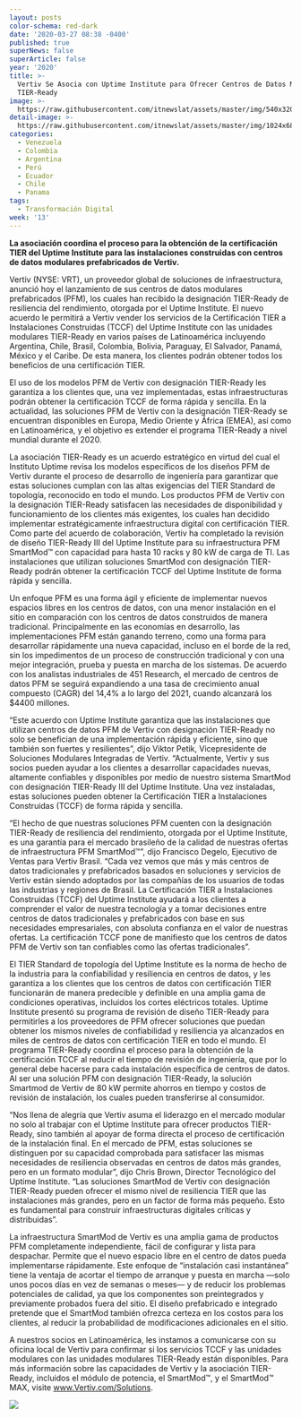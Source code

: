 ```yaml
---
layout: posts
color-schema: red-dark
date: '2020-03-27 08:38 -0400'
published: true
superNews: false
superArticle: false
year: '2020'
title: >-
  Vertiv Se Asocia con Uptime Institute para Ofrecer Centros de Datos Modulares
  TIER-Ready
image: >-
  https://raw.githubusercontent.com/itnewslat/assets/master/img/540x320/Vertiv-Centro-de-datos-p.jpg
detail-image: >-
  https://raw.githubusercontent.com/itnewslat/assets/master/img/1024x680/Vertiv-Centro-de-datos-g.jpg
categories:
  - Venezuela
  - Colombia
  - Argentina
  - Perú
  - Ecuador
  - Chile
  - Panama
tags:
  - Transformación Digital
week: '13'
---
```

**La asociación coordina el proceso para la obtención de la certificación TIER del Uptime Institute para las instalaciones construidas con centros de datos modulares prefabricados de Vertiv.**

Vertiv (NYSE: VRT), un proveedor global de soluciones de infraestructura, anunció hoy el lanzamiento de sus centros de datos modulares prefabricados (PFM), los cuales han recibido la designación TIER-Ready de resiliencia del rendimiento, otorgada por el Uptime Institute. El nuevo acuerdo le permitirá a Vertiv vender los servicios de la Certificación TIER a Instalaciones Construidas (TCCF) del Uptime Institute con las unidades modulares TIER-Ready en varios países de Latinoamérica incluyendo Argentina, Chile, Brasil, Colombia, Bolivia, Paraguay, El Salvador, Panamá, México y el Caribe. De esta manera, los clientes podrán obtener todos los beneficios de una certificación TIER.

El uso de los modelos PFM de Vertiv con designación TIER-Ready les garantiza a los clientes que, una vez implementadas, estas infraestructuras podrán obtener la certificación TCCF de forma rápida y sencilla. En la actualidad, las soluciones PFM de Vertiv con la designación TIER-Ready se encuentran disponibles en Europa, Medio Oriente y África (EMEA), así como en Latinoamérica, y el objetivo es extender el programa TIER-Ready a nivel mundial durante el 2020.

La asociación TIER-Ready es un acuerdo estratégico en virtud del cual el Instituto Uptime revisa los modelos específicos de los diseños PFM de Vertiv durante el proceso de desarrollo de ingeniería para garantizar que estas soluciones cumplan con las altas exigencias del TIER Standard de topología, reconocido en todo el mundo. Los productos PFM de Vertiv con la designación TIER-Ready satisfacen las necesidades de disponibilidad y funcionamiento de los clientes más exigentes, los cuales han decidido implementar estratégicamente infraestructura digital con certificación TIER. Como parte del acuerdo de colaboración, Vertiv ha completado la revisión de diseño TIER-Ready III del Uptime Institute para su infraestructura PFM SmartMod™ con capacidad para hasta 10 racks y 80 kW de carga de TI. Las instalaciones que utilizan soluciones SmartMod con designación TIER-Ready podrán obtener la certificación TCCF del Uptime Institute de forma rápida y sencilla.

Un enfoque PFM es una forma ágil y eficiente de implementar nuevos espacios libres en los centros de datos, con una menor instalación en el sitio en comparación con los centros de datos construidos de manera tradicional. Principalmente en las economías en desarrollo, las implementaciones PFM están ganando terreno, como una forma para desarrollar rápidamente una nueva capacidad, incluso en el borde de la red, sin los impedimentos de un proceso de construcción tradicional y con una mejor integración, prueba y puesta en marcha de los sistemas. De acuerdo con los analistas industriales de 451 Research, el mercado de centros de datos PFM se seguirá expandiendo a una tasa de crecimiento anual compuesto (CAGR) del 14,4% a lo largo del 2021, cuando alcanzará los $4400 millones.

“Este acuerdo con Uptime Institute garantiza que las instalaciones que utilizan centros de datos PFM de Vertiv con designación TIER-Ready no solo se benefician de una implementación rápida y eficiente, sino que también son fuertes y resilientes”, dijo Viktor Petik, Vicepresidente de Soluciones Modulares Integradas de Vertiv. “Actualmente, Vertiv y sus socios pueden ayudar a los clientes a desarrollar capacidades nuevas, altamente confiables y disponibles por medio de nuestro sistema SmartMod con designación TIER-Ready III del Uptime Institute. Una vez instaladas, estas soluciones pueden obtener la Certificación TIER a Instalaciones Construidas (TCCF) de forma rápida y sencilla.

“El hecho de que nuestras soluciones PFM cuenten con la designación TIER-Ready de resiliencia del rendimiento, otorgada por el Uptime Institute, es una garantía para el mercado brasileño de la calidad de nuestras ofertas de infraestructura PFM SmartMod™”, dijo Francisco Degelo, Ejecutivo de Ventas para Vertiv Brasil. “Cada vez vemos que más y más centros de datos tradicionales y prefabricados basados en soluciones y servicios de Vertiv están siendo adoptados por las compañías de los usuarios de todas las industrias y regiones de Brasil. La Certificación TIER a Instalaciones Construidas (TCCF) del Uptime Institute ayudará a los clientes a comprender el valor de nuestra tecnología y a tomar decisiones entre centros de datos tradicionales y prefabricados con base en sus necesidades empresariales, con absoluta confianza en el valor de nuestras ofertas. La certificación TCCF pone de manifiesto que los centros de datos PFM de Vertiv son tan confiables como las ofertas tradicionales”.

El TIER Standard de topología del Uptime Institute es la norma de hecho de la industria para la confiabilidad y resiliencia en centros de datos, y les garantiza a los clientes que los centros de datos con certificación TIER funcionarán de manera predecible y definible en una amplia gama de condiciones operativas, incluidos los cortes eléctricos totales. Uptime Institute presentó su programa de revisión de diseño TIER-Ready para permitirles a los proveedores de PFM ofrecer soluciones que puedan obtener los mismos niveles de confiabilidad y resiliencia ya alcanzados en miles de centros de datos con certificación TIER en todo el mundo. El programa TIER-Ready coordina el proceso para la obtención de la certificación TCCF al reducir el tiempo de revisión de ingeniería, que por lo general debe hacerse para cada instalación específica de centros de datos. Al ser una solución PFM con designación TIER-Ready, la solución Smartmod de Vertiv de 80 kW permite ahorros en tiempo y costos de revisión de instalación, los cuales pueden transferirse al consumidor.

“Nos llena de alegría que Vertiv asuma el liderazgo en el mercado modular no solo al trabajar con el Uptime Institute para ofrecer productos TIER-Ready, sino también al apoyar de forma directa el proceso de certificación de la instalación final. En el mercado de PFM, estas soluciones se distinguen por su capacidad comprobada para satisfacer las mismas necesidades de resiliencia observadas en centros de datos más grandes, pero en un formato modular”, dijo Chris Brown, Director Tecnológico del Uptime Institute. “Las soluciones SmartMod de Vertiv con designación TIER-Ready pueden ofrecer el mismo nivel de resiliencia TIER que las instalaciones más grandes, pero en un factor de forma más pequeño. Esto es fundamental para construir infraestructuras digitales críticas y distribuidas”.

La infraestructura SmartMod de Vertiv es una amplia gama de productos PFM completamente independiente, fácil de configurar y lista para despachar. Permite que el nuevo espacio libre en el centro de datos pueda implementarse rápidamente. Este enfoque de “instalación casi instantánea” tiene la ventaja de acortar el tiempo de arranque y puesta en marcha —solo unos pocos días en vez de semanas o meses— y de reducir los problemas potenciales de calidad, ya que los componentes son preintegrados y previamente probados fuera del sitio. El diseño prefabricado e integrado pretende que el SmartMod también ofrezca certeza en los costos para los clientes, al reducir la probabilidad de modificaciones adicionales en el sitio.

A nuestros socios en Latinoamérica, les instamos a comunicarse con su oficina local de Vertiv para confirmar si los servicios TCCF y las unidades modulares con las unidades modulares TIER-Ready están disponibles. Para más información sobre las capacidades de Vertiv y la asociación TIER-Ready, incluidos el módulo de potencia, el SmartMod™, y el SmartMod™ MAX, visite www.Vertiv.com/Solutions.

<img src="https://tracker.metricool.com/c3po.jpg?hash=56f88a41e39ab42c063cc51676587a04"/>
